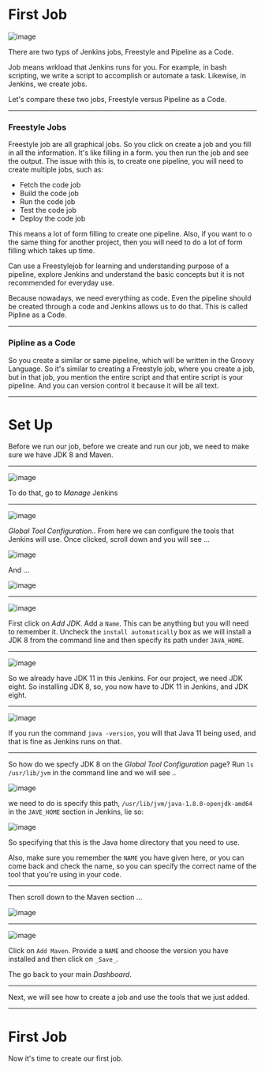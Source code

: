 # First Job   


![image](https://user-images.githubusercontent.com/107522496/215497611-619a3bde-43f7-4a00-912b-ce1ff5fbccfe.png)

There are two typs of Jenkins jobs, Freestyle and Pipeline as a Code.

Job means wrkload that Jenkins runs for you. For example, in bash scripting, we write a script to accomplish or automate a task. Likewise, in Jenkins, we create jobs.

Let's compare these two jobs, Freestyle versus Pipeline as a Code.

---

### Freestyle Jobs

Freestyle job are all graphical jobs. So you click on create a job and you fill in all the information. It's like filling in a form. you then run the job and see the output. The issue with this is, to create one pipeline, you will need to create multiple jobs, such as: 

* Fetch the code job
* Build the code job
* Run the code job  
* Test the code job
* Deploy the code job

This means a lot of form filling to create one pipeline. Also, if you want to o the same thing for another project, then you will need to do a lot of form filling which takes up time.

Can use a Freestylejob for learning and understanding purpose of a pipeline, explore Jenkins and understand the basic concepts but it is not recommended for everyday use. 

Because nowadays, we need everything as code. Even the pipeline should be created through a code and Jenkins allows us to do that. This is called Pipline as a Code. 

---

### Pipline as a Code

So you create a similar or same pipeline, which will be written in the Groovy Language. So it's similar to creating a Freestyle job, where you create a job, but in that job, you mention the entire script and that entire script is your pipeline. And you can version control it because it will be all text.

---

# Set Up

Before we run our job, before we create and run our job, we need to make sure we have JDK 8 and Maven.

---

![image](https://user-images.githubusercontent.com/107522496/215503627-7f4a25ed-e134-4aeb-ade0-9b9258ec4f5c.png)

To do that, go to _Manage_ Jenkins

---

![image](https://user-images.githubusercontent.com/107522496/215503957-5a6ee9c2-312d-44f9-b304-28b63e7ee3b0.png)

_Global Tool Configuration._. From here we can configure the tools that Jenkins will use. Once clicked, scroll down and you will   see ...

![image](https://user-images.githubusercontent.com/107522496/215505960-6f47e25c-02cb-4d61-a8cf-0562d93595c9.png)

And ...

![image](https://user-images.githubusercontent.com/107522496/215506035-ee2450bb-bd22-4c76-9cb2-3d92fd34e5fb.png)

---

![image](https://user-images.githubusercontent.com/107522496/215507850-63d67113-32b9-4dda-8501-c9c147d29c40.png)

First click on _Add JDK_. Add a `Name`. This can be anything but you will need to remember it. Uncheck the `install automatically` box as we will install a JDK 8 from the command line and then specify its path under `JAVA_HOME`. 

---

![image](https://user-images.githubusercontent.com/107522496/215509850-54dd7527-50f2-4707-bf4d-0964e4e3a33b.png)

So we already have JDK 11 in this Jenkins. For our project, we need JDK eight. So installing JDK 8, so, you now have to JDK 11 in Jenkins, and JDK eight.

---

![image](https://user-images.githubusercontent.com/107522496/215510245-608a7743-fbb7-43d8-ba0c-445b864c426a.png)

If you run the command `java -version`, you will that Java 11 being used, and that is fine as Jenkins runs on that.

---

So how do we specfy JDK 8 on the _Global Tool Configuration_ page? Run `ls /usr/lib/jvm` in the command line and we will see ..

![image](https://user-images.githubusercontent.com/107522496/215511596-29a7d924-1488-426b-8635-ca1c1e5b33ca.png)

we need to do is specify this path, `/usr/lib/jvm/java-1.8.0-openjdk-amd64` in the `JAVE_HOME` section in Jenkins, lie so: 

![image](https://user-images.githubusercontent.com/107522496/215512350-65b1b2f6-514e-40c4-90fc-308bb91d95d9.png)

So specifying that this is the Java home directory that you need to use.

Also, make sure you remember the `NAME` you have given here, or you can come back and check the name, so you can specify the correct name of the tool that you're using in your code.

---

Then scroll down to the Maven section ...

![image](https://user-images.githubusercontent.com/107522496/215512792-55c82eef-70ef-465c-89b5-8f45d7883385.png)


---

![image](https://user-images.githubusercontent.com/107522496/215513194-cbf1bd3d-40e1-4244-bbd4-90f828597491.png)


Click on `Add Maven`. Provide a `NAME` and choose the version you have installed and then click on `_Save_`.

The go back to your main _Dashboard_.

---

Next, we will see how to create a job and use the tools that we just added.

---

# First Job 

Now it's time to create our first job.




















